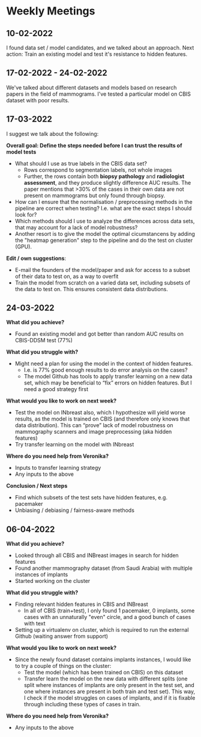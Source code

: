 # Weekly Meetings

## 10-02-2022

I found data set / model candidates, and we talked about an approach. Next action: Train an existing model and test it's resistance to hidden features.

## 17-02-2022 - 24-02-2022

We've talked about different datasets and models based on research papers in the field of mammograms. I've tested a particular model on CBIS dataset with poor results.

## 17-03-2022

I suggest we talk about the following:

**Overall goal: Define the steps needed before I can trust the results of model tests**
- What should I use as true labels in the CBIS data set?
  - Rows correspond to segmentation labels, not whole images
  - Further, the rows contain both **biopsy pathology** and **radiologist assessment**, and they produce slightly difference AUC results. The paper mentions that >30% of the cases in their own data are not present on mammograms but only found through biopsy.
- How can I ensure that the normalisation / preprocessing methods in the pipeline are correct when testing? I.e. what are the exact steps I should look for?
- Which methods should I use to analyze the differences across data sets, that may account for a lack of model robustness?
- Another resort is to give the model the optimal cicumstancens by adding the "heatmap generation" step to the pipeline and do the test on cluster (GPU).

**Edit / own suggestions**:
- E-mail the founders of the model/paper and ask for access to a subset of their data to test on, as a way to overfit
- Train the model from scratch on a varied data set, including subsets of the data to test on. This ensures consistent data distributions.

## 24-03-2022
**What did you achieve?**
- Found an existing model and got better than random AUC results on CBIS-DDSM test (77%)

**What did you struggle with?**
- Might need a plan for using the model in the context of hidden features.
  - I.e. is 77% good enough results to do error analysis on the cases?
  - The model Github has tools to apply transfer learning on a new data set, which may be beneficial to “fix” errors on hidden features. But I need a good strategy first

**What would you like to work on next week?**
- Test the model on INbreast also, which I hypothesize will yield worse results, as the model is trained on CBIS (and therefore only knows that data distribution). This can “prove” lack of model robustness on mammography scanners and image preprocessing (aka hidden features)
- Try transfer learning on the model with INbreast

**Where do you need help from Veronika?**
- Inputs to transfer learning strategy
- Any inputs to the above

**Conclusion / Next steps**
- Find which subsets of the test sets have hidden features, e.g. pacemaker
- Unbiasing / debiasing / fairness-aware methods

## 06-04-2022
**What did you achieve?**
- Looked through all CBIS and INBreast images in search for hidden features
- Found another mammography dataset (from Saudi Arabia) with multiple instances of implants
- Started working on the cluster 

**What did you struggle with?**
- Finding relevant hidden features in CBIS and INBreast
  - In all of CBIS (train+test), I only found 1 pacemaker, 0 implants, some cases with an unnaturally "even" circle, and a good bunch of cases with text
- Setting up a virtualenv on cluster, which is required to run the external Github (waiting answer from support)

**What would you like to work on next week?**
- Since the newly found dataset contains implants instances, I would like to try a couple of things on the cluster:
  - Test the model (which has been trained on CBIS) on this dataset
  - Transfer learn the model on the new data with different splits (one split where instances of implants are only present in the test set, and one where instances are present in both train and test set). This way, I check if the model struggles on cases of implants, and if it is fixable through including these types of cases in train.

**Where do you need help from Veronika?**
- Any inputs to the above



